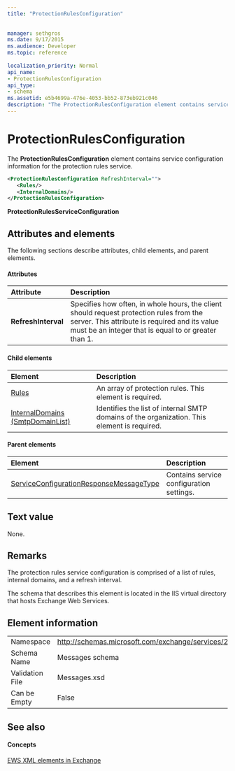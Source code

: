 ```yaml
---
title: "ProtectionRulesConfiguration"
 
 
manager: sethgros
ms.date: 9/17/2015
ms.audience: Developer
ms.topic: reference
 
localization_priority: Normal
api_name:
- ProtectionRulesConfiguration
api_type:
- schema
ms.assetid: e5b4699a-476e-4053-bb52-873eb921c046
description: "The ProtectionRulesConfiguration element contains service configuration information for the protection rules service."
---
```


# ProtectionRulesConfiguration

The **ProtectionRulesConfiguration** element contains service configuration information for the protection rules service. 
  
```XML
<ProtectionRulesConfiguration RefreshInterval="">
   <Rules/>
   <InternalDomains/>
</ProtectionRulesConfiguration>
```

 **ProtectionRulesServiceConfiguration**
## Attributes and elements

The following sections describe attributes, child elements, and parent elements.
  
#### Attributes

|**Attribute**|**Description**|
|:-----|:-----|
|**RefreshInterval** <br/> |Specifies how often, in whole hours, the client should request protection rules from the server. This attribute is required and its value must be an integer that is equal to or greater than 1.  <br/> |
   
#### Child elements

|**Element**|**Description**|
|:-----|:-----|
|[Rules ](rules-ex15websvcsotherref.md) <br/> |An array of protection rules. This element is required.  <br/> |
|[InternalDomains (SmtpDomainList)](internaldomains-smtpdomainlist.md) <br/> |Identifies the list of internal SMTP domains of the organization. This element is required.  <br/> |
   
#### Parent elements

|**Element**|**Description**|
|:-----|:-----|
|[ServiceConfigurationResponseMessageType](serviceconfigurationresponsemessagetype.md) <br/> |Contains service configuration settings.  <br/> |
   
## Text value

None.
  
## Remarks

The protection rules service configuration is comprised of a list of rules, internal domains, and a refresh interval.
  
The schema that describes this element is located in the IIS virtual directory that hosts Exchange Web Services.
  
## Element information

|||
|:-----|:-----|
|Namespace  <br/> |http://schemas.microsoft.com/exchange/services/2006/messages  <br/> |
|Schema Name  <br/> |Messages schema  <br/> |
|Validation File  <br/> |Messages.xsd  <br/> |
|Can be Empty  <br/> |False  <br/> |
   
## See also

#### Concepts

[EWS XML elements in Exchange](ews-xml-elements-in-exchange.md)

